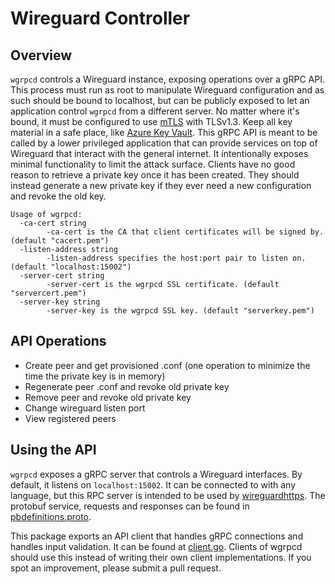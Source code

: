 # Wireguard Controller

## Overview
`wgrpcd` controls a Wireguard instance, exposing operations over a gRPC API.
This process must run as root to manipulate Wireguard configuration and as such should be bound to localhost, but can be publicly exposed to let an application control `wgrpcd` from a different server.
No matter where it's bound, it must be configured to use [mTLS](https://developers.cloudflare.com/access/service-auth/mtls) with TLSv1.3.
Keep all key material in a safe place, like [Azure Key Vault](https://godoc.org/github.com/Azure/azure-sdk-for-go/services/keyvault/v7.0/keyvault).
This gRPC API is meant to be called by a lower privileged application that can provide services on top of Wireguard that interact with the general internet.
It intentionally exposes minimal functionality to limit the attack surface.
Clients have no good reason to retrieve a private key once it has been created.
They should instead generate a new private key if they ever need a new configuration and revoke the old key.

```
Usage of wgrpcd:
  -ca-cert string
        -ca-cert is the CA that client certificates will be signed by. (default "cacert.pem")
  -listen-address string
        -listen-address specifies the host:port pair to listen on. (default "localhost:15002")
  -server-cert string
        -server-cert is the wgrpcd SSL certificate. (default "servercert.pem")
  -server-key string
        -server-key is the wgrpcd SSL key. (default "serverkey.pem")
```

## API Operations
+ Create peer and get provisioned .conf (one operation to minimize the time the private key is in memory)
+ Regenerate peer .conf and revoke old private key 
+ Remove peer and revoke old private key
+ Change wireguard listen port
+ View registered peers

## Using the API
```wgrpcd``` exposes a gRPC server that controls a Wireguard interfaces.
By default, it listens on ```localhost:15002```.
It can be connected to with any language, but this RPC server is intended to be used by [wireguardhttps](https://github.com/joncooperworks/wireguardhttps).
The protobuf service, requests and responses can be found in [pbdefinitions.proto](https://github.com/JonCooperWorks/wgrpcd/blob/master/pbdefinitions.proto).

This package exports an API client that handles gRPC connections and handles input validation.
It can be found at [client.go](https://github.com/JonCooperWorks/wgrpcd/blob/master/client.go).
Clients of wgrpcd should use this instead of writing their own client implementations.
If you spot an improvement, please submit a pull request.